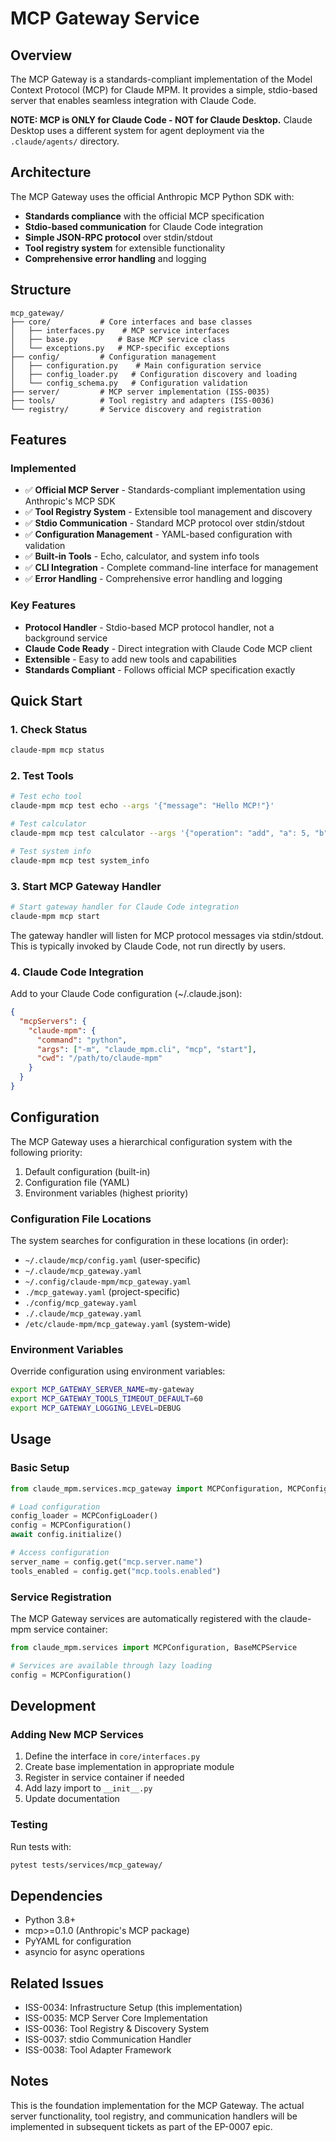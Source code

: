 # MCP Gateway Service

## Overview

The MCP Gateway is a standards-compliant implementation of the Model Context Protocol (MCP) for Claude MPM. It provides a simple, stdio-based server that enables seamless integration with Claude Code.

**NOTE: MCP is ONLY for Claude Code - NOT for Claude Desktop.**
Claude Desktop uses a different system for agent deployment via the `.claude/agents/` directory.

## Architecture

The MCP Gateway uses the official Anthropic MCP Python SDK with:

- **Standards compliance** with the official MCP specification
- **Stdio-based communication** for Claude Code integration
- **Simple JSON-RPC protocol** over stdin/stdout
- **Tool registry system** for extensible functionality
- **Comprehensive error handling** and logging

## Structure

```
mcp_gateway/
├── core/           # Core interfaces and base classes
│   ├── interfaces.py    # MCP service interfaces
│   ├── base.py         # Base MCP service class
│   └── exceptions.py   # MCP-specific exceptions
├── config/         # Configuration management
│   ├── configuration.py    # Main configuration service
│   ├── config_loader.py   # Configuration discovery and loading
│   └── config_schema.py   # Configuration validation
├── server/         # MCP server implementation (ISS-0035)
├── tools/          # Tool registry and adapters (ISS-0036)
└── registry/       # Service discovery and registration
```

## Features

### Implemented
- ✅ **Official MCP Server** - Standards-compliant implementation using Anthropic's MCP SDK
- ✅ **Tool Registry System** - Extensible tool management and discovery
- ✅ **Stdio Communication** - Standard MCP protocol over stdin/stdout
- ✅ **Configuration Management** - YAML-based configuration with validation
- ✅ **Built-in Tools** - Echo, calculator, and system info tools
- ✅ **CLI Integration** - Complete command-line interface for management
- ✅ **Error Handling** - Comprehensive error handling and logging

### Key Features
- **Protocol Handler** - Stdio-based MCP protocol handler, not a background service
- **Claude Code Ready** - Direct integration with Claude Code MCP client
- **Extensible** - Easy to add new tools and capabilities
- **Standards Compliant** - Follows official MCP specification exactly

## Quick Start

### 1. Check Status
```bash
claude-mpm mcp status
```

### 2. Test Tools
```bash
# Test echo tool
claude-mpm mcp test echo --args '{"message": "Hello MCP!"}'

# Test calculator
claude-mpm mcp test calculator --args '{"operation": "add", "a": 5, "b": 3}'

# Test system info
claude-mpm mcp test system_info
```

### 3. Start MCP Gateway Handler
```bash
# Start gateway handler for Claude Code integration
claude-mpm mcp start
```

The gateway handler will listen for MCP protocol messages via stdin/stdout. This is typically invoked by Claude Code, not run directly by users.

### 4. Claude Code Integration
Add to your Claude Code configuration (~/.claude.json):
```json
{
  "mcpServers": {
    "claude-mpm": {
      "command": "python",
      "args": ["-m", "claude_mpm.cli", "mcp", "start"],
      "cwd": "/path/to/claude-mpm"
    }
  }
}
```

## Configuration

The MCP Gateway uses a hierarchical configuration system with the following priority:

1. Default configuration (built-in)
2. Configuration file (YAML)
3. Environment variables (highest priority)

### Configuration File Locations

The system searches for configuration in these locations (in order):
- `~/.claude/mcp/config.yaml` (user-specific)
- `~/.claude/mcp_gateway.yaml`
- `~/.config/claude-mpm/mcp_gateway.yaml`
- `./mcp_gateway.yaml` (project-specific)
- `./config/mcp_gateway.yaml`
- `./.claude/mcp_gateway.yaml`
- `/etc/claude-mpm/mcp_gateway.yaml` (system-wide)

### Environment Variables

Override configuration using environment variables:
```bash
export MCP_GATEWAY_SERVER_NAME=my-gateway
export MCP_GATEWAY_TOOLS_TIMEOUT_DEFAULT=60
export MCP_GATEWAY_LOGGING_LEVEL=DEBUG
```

## Usage

### Basic Setup

```python
from claude_mpm.services.mcp_gateway import MCPConfiguration, MCPConfigLoader

# Load configuration
config_loader = MCPConfigLoader()
config = MCPConfiguration()
await config.initialize()

# Access configuration
server_name = config.get("mcp.server.name")
tools_enabled = config.get("mcp.tools.enabled")
```

### Service Registration

The MCP Gateway services are automatically registered with the claude-mpm service container:

```python
from claude_mpm.services import MCPConfiguration, BaseMCPService

# Services are available through lazy loading
config = MCPConfiguration()
```

## Development

### Adding New MCP Services

1. Define the interface in `core/interfaces.py`
2. Create base implementation in appropriate module
3. Register in service container if needed
4. Add lazy import to `__init__.py`
5. Update documentation

### Testing

Run tests with:
```bash
pytest tests/services/mcp_gateway/
```

## Dependencies

- Python 3.8+
- mcp>=0.1.0 (Anthropic's MCP package)
- PyYAML for configuration
- asyncio for async operations

## Related Issues

- ISS-0034: Infrastructure Setup (this implementation)
- ISS-0035: MCP Server Core Implementation
- ISS-0036: Tool Registry & Discovery System
- ISS-0037: stdio Communication Handler
- ISS-0038: Tool Adapter Framework

## Notes

This is the foundation implementation for the MCP Gateway. The actual server functionality, tool registry, and communication handlers will be implemented in subsequent tickets as part of the EP-0007 epic.